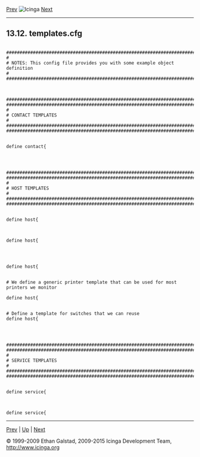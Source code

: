 [Prev](sample-switch.md) ![Icinga](../images/logofullsize.png "Icinga") [Next](sample-timeperiods.md)

* * * * *

13.12. templates.cfg
--------------------

<pre><code>
###############################################################################
#
# NOTES: This config file provides you with some example object definition
#
###############################################################################



###############################################################################
###############################################################################
#
# CONTACT TEMPLATES
#
###############################################################################
###############################################################################


define contact{




###############################################################################
###############################################################################
#
# HOST TEMPLATES
#
###############################################################################
###############################################################################


define host{



define host{




define host{


# We define a generic printer template that can be used for most printers we monitor

define host{


# Define a template for switches that we can reuse
define host{




###############################################################################
###############################################################################
#
# SERVICE TEMPLATES
#
###############################################################################
###############################################################################


define service{



define service{
</code></pre>

* * * * *

[Prev](sample-switch.md) | [Up](ch13.md) | [Next](sample-timeperiods.md)






© 1999-2009 Ethan Galstad, 2009-2015 Icinga Development Team,
http://www.icinga.org
